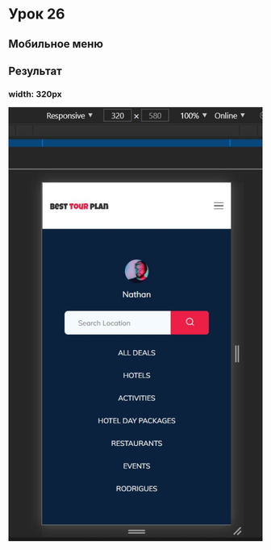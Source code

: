 # Урок 26
## Мобильное меню
## Результат
### width: 320px
![screenshots](src/img/readme-img/lesson-26_menu.jpg "width: 320px")
